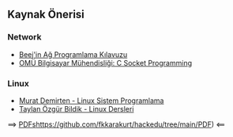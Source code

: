 ## Kaynak Önerisi

### Network
- [Beej'in Ağ Programlama Kılavuzu](http://www.belgeler.org/bgnet/bgnet.html)
- [OMÜ Bilgisayar Mühendisliği: C Socket Programming](https://github.com/ileri/C-Socket-Programming)

### Linux
- [Murat Demirten - Linux Sistem Programlama](https://demirten.gitbooks.io/linux-sistem-programlama/content/)
- [Taylan Özgür Bildik - Linux Dersleri](https://www.linuxdersleri.net/)

==> [PDFs](https://github.com/fkkarakurt/hackedu/tree/main/PDF)https://github.com/fkkarakurt/hackedu/tree/main/PDF) <==
